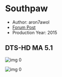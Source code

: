 # Southpaw

* Author: aron7awol
* [Forum Post](https://www.avsforum.com/threads/bass-eq-for-filtered-movies.2995212/post-58399846)
* Production Year: 2015

## DTS-HD MA 5.1

![img 0](https://i.imgur.com/pQWnskC.jpg)

![img 0](https://i.imgur.com/rRIz2GL.jpg)


